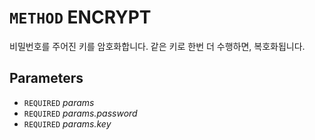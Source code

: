 # `METHOD` ENCRYPT
비밀번호를 주어진 키를 암호화합니다. 같은 키로 한번 더 수행하면, 복호화됩니다.

## Parameters
* `REQUIRED` *params*
* `REQUIRED` *params.password*
* `REQUIRED` *params.key*
